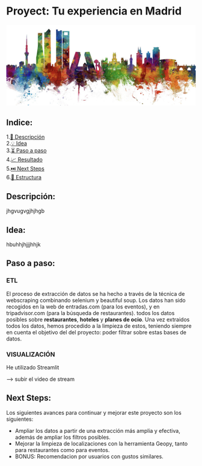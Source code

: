 # Proyect: Tu experiencia en Madrid

![imagen](https://github.com/SaraPazo/Final-project-event/blob/main/proyecto/imagenes/madrid.png)


## Indice:
1.[📜 Descripción](#descripcion)\
2.[💡 Idea](#idea)\
3.[⏳ Paso a paso](#pasos)\
4.[📈 Resultado](#resultado)\
5.[⏭️ Next Steps](#next)\
6.[📁 Estructura](#Estructura)




## Descripción: <a name="descripcion"/></a>

jhgvugvgjhjhgb


## Idea: <a name="idea"/></a>

hbuhhjhjjjhhjk


## Paso a paso: <a name="pasos"/></a>

### ETL

El proceso de extracción de datos se ha hecho a través de la técnica de webscraping combinando selenium y beautiful soup.
Los datos han sido recogidos en la web de entradas.com (para los eventos), y en tripadvisor.com (para la búsqueda de restaurantes).
todos los datos posibles sobre **restaurantes**, **hoteles** y **planes de ocio**.
Una vez extraidos todos los datos, hemos procedido a la limpieza de estos, teniendo siempre en cuenta el objetivo del del proyecto: poder filtrar sobre estas bases de datos.

### VISUALIZACIÓN

He utilizado Streamlit 

--> subir el video de stream



## Next Steps: <a name="next"/></a>

Los siguientes avances para continuar y mejorar este proyecto son los siguientes:

- Ampliar los datos a partir de una extracción más amplia y efectiva, además de ampliar los filtros posibles.
- Mejorar la limpieza de localizaciones con la herramienta Geopy, tanto para restaurantes como para eventos.
- BONUS: Recomendacion por usuarios con gustos similares. 